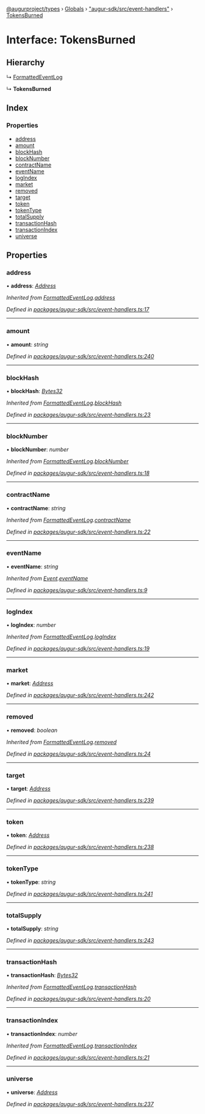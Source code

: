 [@augurproject/types](../README.md) › [Globals](../globals.md) › ["augur-sdk/src/event-handlers"](../modules/_augur_sdk_src_event_handlers_.md) › [TokensBurned](_augur_sdk_src_event_handlers_.tokensburned.md)

# Interface: TokensBurned

## Hierarchy

  ↳ [FormattedEventLog](_augur_sdk_src_event_handlers_.formattedeventlog.md)

  ↳ **TokensBurned**

## Index

### Properties

* [address](_augur_sdk_src_event_handlers_.tokensburned.md#address)
* [amount](_augur_sdk_src_event_handlers_.tokensburned.md#amount)
* [blockHash](_augur_sdk_src_event_handlers_.tokensburned.md#blockhash)
* [blockNumber](_augur_sdk_src_event_handlers_.tokensburned.md#blocknumber)
* [contractName](_augur_sdk_src_event_handlers_.tokensburned.md#contractname)
* [eventName](_augur_sdk_src_event_handlers_.tokensburned.md#eventname)
* [logIndex](_augur_sdk_src_event_handlers_.tokensburned.md#logindex)
* [market](_augur_sdk_src_event_handlers_.tokensburned.md#market)
* [removed](_augur_sdk_src_event_handlers_.tokensburned.md#removed)
* [target](_augur_sdk_src_event_handlers_.tokensburned.md#target)
* [token](_augur_sdk_src_event_handlers_.tokensburned.md#token)
* [tokenType](_augur_sdk_src_event_handlers_.tokensburned.md#tokentype)
* [totalSupply](_augur_sdk_src_event_handlers_.tokensburned.md#totalsupply)
* [transactionHash](_augur_sdk_src_event_handlers_.tokensburned.md#transactionhash)
* [transactionIndex](_augur_sdk_src_event_handlers_.tokensburned.md#transactionindex)
* [universe](_augur_sdk_src_event_handlers_.tokensburned.md#universe)

## Properties

###  address

• **address**: *[Address](../modules/_augur_sdk_src_event_handlers_.md#address)*

*Inherited from [FormattedEventLog](_augur_sdk_src_event_handlers_.formattedeventlog.md).[address](_augur_sdk_src_event_handlers_.formattedeventlog.md#address)*

*Defined in [packages/augur-sdk/src/event-handlers.ts:17](https://github.com/AugurProject/augur/blob/69c4be52bf/packages/augur-sdk/src/event-handlers.ts#L17)*

___

###  amount

• **amount**: *string*

*Defined in [packages/augur-sdk/src/event-handlers.ts:240](https://github.com/AugurProject/augur/blob/69c4be52bf/packages/augur-sdk/src/event-handlers.ts#L240)*

___

###  blockHash

• **blockHash**: *[Bytes32](../modules/_augur_sdk_src_event_handlers_.md#bytes32)*

*Inherited from [FormattedEventLog](_augur_sdk_src_event_handlers_.formattedeventlog.md).[blockHash](_augur_sdk_src_event_handlers_.formattedeventlog.md#blockhash)*

*Defined in [packages/augur-sdk/src/event-handlers.ts:23](https://github.com/AugurProject/augur/blob/69c4be52bf/packages/augur-sdk/src/event-handlers.ts#L23)*

___

###  blockNumber

• **blockNumber**: *number*

*Inherited from [FormattedEventLog](_augur_sdk_src_event_handlers_.formattedeventlog.md).[blockNumber](_augur_sdk_src_event_handlers_.formattedeventlog.md#blocknumber)*

*Defined in [packages/augur-sdk/src/event-handlers.ts:18](https://github.com/AugurProject/augur/blob/69c4be52bf/packages/augur-sdk/src/event-handlers.ts#L18)*

___

###  contractName

• **contractName**: *string*

*Inherited from [FormattedEventLog](_augur_sdk_src_event_handlers_.formattedeventlog.md).[contractName](_augur_sdk_src_event_handlers_.formattedeventlog.md#contractname)*

*Defined in [packages/augur-sdk/src/event-handlers.ts:22](https://github.com/AugurProject/augur/blob/69c4be52bf/packages/augur-sdk/src/event-handlers.ts#L22)*

___

###  eventName

• **eventName**: *string*

*Inherited from [Event](_augur_sdk_src_event_handlers_.event.md).[eventName](_augur_sdk_src_event_handlers_.event.md#eventname)*

*Defined in [packages/augur-sdk/src/event-handlers.ts:9](https://github.com/AugurProject/augur/blob/69c4be52bf/packages/augur-sdk/src/event-handlers.ts#L9)*

___

###  logIndex

• **logIndex**: *number*

*Inherited from [FormattedEventLog](_augur_sdk_src_event_handlers_.formattedeventlog.md).[logIndex](_augur_sdk_src_event_handlers_.formattedeventlog.md#logindex)*

*Defined in [packages/augur-sdk/src/event-handlers.ts:19](https://github.com/AugurProject/augur/blob/69c4be52bf/packages/augur-sdk/src/event-handlers.ts#L19)*

___

###  market

• **market**: *[Address](../modules/_augur_sdk_src_event_handlers_.md#address)*

*Defined in [packages/augur-sdk/src/event-handlers.ts:242](https://github.com/AugurProject/augur/blob/69c4be52bf/packages/augur-sdk/src/event-handlers.ts#L242)*

___

###  removed

• **removed**: *boolean*

*Inherited from [FormattedEventLog](_augur_sdk_src_event_handlers_.formattedeventlog.md).[removed](_augur_sdk_src_event_handlers_.formattedeventlog.md#removed)*

*Defined in [packages/augur-sdk/src/event-handlers.ts:24](https://github.com/AugurProject/augur/blob/69c4be52bf/packages/augur-sdk/src/event-handlers.ts#L24)*

___

###  target

• **target**: *[Address](../modules/_augur_sdk_src_event_handlers_.md#address)*

*Defined in [packages/augur-sdk/src/event-handlers.ts:239](https://github.com/AugurProject/augur/blob/69c4be52bf/packages/augur-sdk/src/event-handlers.ts#L239)*

___

###  token

• **token**: *[Address](../modules/_augur_sdk_src_event_handlers_.md#address)*

*Defined in [packages/augur-sdk/src/event-handlers.ts:238](https://github.com/AugurProject/augur/blob/69c4be52bf/packages/augur-sdk/src/event-handlers.ts#L238)*

___

###  tokenType

• **tokenType**: *string*

*Defined in [packages/augur-sdk/src/event-handlers.ts:241](https://github.com/AugurProject/augur/blob/69c4be52bf/packages/augur-sdk/src/event-handlers.ts#L241)*

___

###  totalSupply

• **totalSupply**: *string*

*Defined in [packages/augur-sdk/src/event-handlers.ts:243](https://github.com/AugurProject/augur/blob/69c4be52bf/packages/augur-sdk/src/event-handlers.ts#L243)*

___

###  transactionHash

• **transactionHash**: *[Bytes32](../modules/_augur_sdk_src_event_handlers_.md#bytes32)*

*Inherited from [FormattedEventLog](_augur_sdk_src_event_handlers_.formattedeventlog.md).[transactionHash](_augur_sdk_src_event_handlers_.formattedeventlog.md#transactionhash)*

*Defined in [packages/augur-sdk/src/event-handlers.ts:20](https://github.com/AugurProject/augur/blob/69c4be52bf/packages/augur-sdk/src/event-handlers.ts#L20)*

___

###  transactionIndex

• **transactionIndex**: *number*

*Inherited from [FormattedEventLog](_augur_sdk_src_event_handlers_.formattedeventlog.md).[transactionIndex](_augur_sdk_src_event_handlers_.formattedeventlog.md#transactionindex)*

*Defined in [packages/augur-sdk/src/event-handlers.ts:21](https://github.com/AugurProject/augur/blob/69c4be52bf/packages/augur-sdk/src/event-handlers.ts#L21)*

___

###  universe

• **universe**: *[Address](../modules/_augur_sdk_src_event_handlers_.md#address)*

*Defined in [packages/augur-sdk/src/event-handlers.ts:237](https://github.com/AugurProject/augur/blob/69c4be52bf/packages/augur-sdk/src/event-handlers.ts#L237)*
